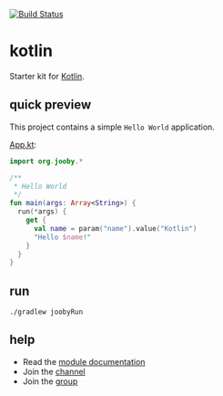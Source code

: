 [![Build Status](https://travis-ci.org/jooby-project/kotlin-starter.svg?branch=master)](https://travis-ci.org/jooby-project/kotlin-starter)
# kotlin

Starter kit for [Kotlin](http://kotlinlang.org/).

## quick preview

This project contains a simple `Hello World` application.

[App.kt](https://github.com/jooby-project/kotlin-starter/blob/master/src/main/kotlin/starter/kotlin/App.kt):

```kotlin
import org.jooby.*

/**
 * Hello World
 */
fun main(args: Array<String>) {
  run(*args) {
    get {
      val name = param("name").value("Kotlin")
      "Hello $name!"
    }
  }
}

```

## run

    ./gradlew joobyRun

## help

* Read the [module documentation](http://jooby.org/doc/lang-kotlin)
* Join the [channel](https://gitter.im/jooby-project/jooby)
* Join the [group](https://groups.google.com/forum/#!forum/jooby-project)
